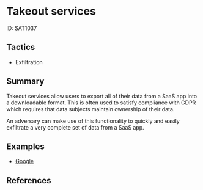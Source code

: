 # Takeout services
ID: SAT1037

## Tactics
* Exfiltration

## Summary
Takeout services allow users to export all of their data from a SaaS app into a downloadable format. This is often used to satisfy compliance with GDPR which requires that data subjects maintain ownership of their data.

An adversary can make use of this functionality to quickly and easily exfiltrate a very complete set of data from a SaaS app.

## Examples
* [Google](examples/google.md)

## References